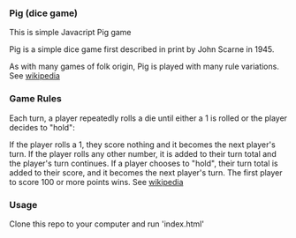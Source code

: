 ### Pig (dice game)

This is simple Javacript Pig game

Pig is a simple dice game first described in print by John Scarne in 1945. 

As with many games of folk origin, Pig is played with many rule variations. See [wikipedia](https://en.wikipedia.org/wiki/Pig_(dice_game))


### Game Rules

Each turn, a player repeatedly rolls a die until either a 1 is rolled or the player decides to "hold":

If the player rolls a 1, they score nothing and it becomes the next player's turn.
If the player rolls any other number, it is added to their turn total and the player's turn continues.
If a player chooses to "hold", their turn total is added to their score, and it becomes the next player's turn.
The first player to score 100 or more points wins. See [wikipedia](https://en.wikipedia.org/wiki/Pig_(dice_game))

### Usage

Clone this repo to your computer and run 'index.html'
